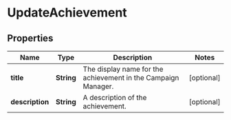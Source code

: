 

# UpdateAchievement

## Properties

Name | Type | Description | Notes
------------ | ------------- | ------------- | -------------
**title** | **String** | The display name for the achievement in the Campaign Manager. |  [optional]
**description** | **String** | A description of the achievement. |  [optional]



